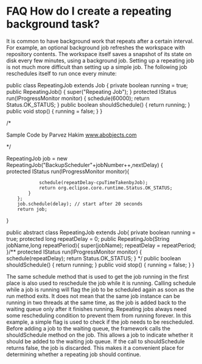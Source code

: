 

FAQ How do I create a repeating background task?
================================================

  

  

  

It is common to have background work that repeats after a certain interval. For example, an optional background job refreshes the workspace with repository contents. The workspace itself saves a snapshot of its state on disk every few minutes, using a background job. Setting up a repeating job is not much more difficult than setting up a simple job. The following job reschedules itself to run once every minute:

   public class RepeatingJob extends Job {
      private boolean running = true;
      public RepeatingJob() {
         super("Repeating Job");
      }
      protected IStatus run(IProgressMonitor monitor) {
         schedule(60000);
         return Status.OK_STATUS;
      }
      public boolean shouldSchedule() {
         return running;
      }
      public void stop() {
         running = false;
      }
   }

/*

Sample  Code by Parvez Hakim
www.abobjects.com

*/

RepeatingJob job = new RepeatingJob("BackupScheduler"+jobNumber++,nextDelay) {			
			protected IStatus run(IProgressMonitor monitor){ 

		  		schedule(repeatDelay-cpuTimeTakenbyJob);
		  		return org.eclipse.core.runtime.Status.OK_STATUS;
			}
		};
		job.schedule(delay); // start after 20 seconds  
		return job;
}

public abstract class RepeatingJob extends Job{
    private boolean running = true;
    protected long repeatDelay = 0; 
    public RepeatingJob(String jobName,long repeatPeriod){ 
    	super(jobName);
       repeatDelay = repeatPeriod;
    }/**
    protected IStatus run(IProgressMonitor monitor) {
       schedule(repeatDelay);
       return Status.OK_STATUS;
    }
    */ 
    public boolean shouldSchedule() {
       return running;
    }
    public void stop() {
       running = false;
    }
 }

  

  
The same schedule method that is used to get the job running in the first place is also used to reschedule the job while it is running. Calling schedule while a job is running will flag the job to be scheduled again as soon as the run method exits. It does not mean that the same job instance can be running in two threads at the same time, as the job is added back to the waiting queue only after it finishes running. Repeating jobs always need some rescheduling condition to prevent them from running forever. In this example, a simple flag is used to check if the job needs to be rescheduled. Before adding a job to the waiting queue, the framework calls the shouldSchedule method on the job. This allows a job to indicate whether it should be added to the waiting job queue. If the call to shouldSchedule returns false, the job is discarded. This makes it a convenient place for determining whether a repeating job should continue.

